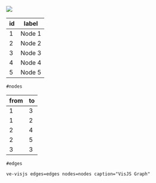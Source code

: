 [![](https://v3.juncture-digital.org/images/wb.svg)](https://v3.juncture-digital.org/wb)

<ve-snippet collapsible label="Basic VisJS diagram">

|id |     label     |
|---|---------------|
| 1 | Node 1        |
| 2 | Node 2        |
| 3 | Node 3        |
| 4 | Node 4        |
| 5 | Node 5        |
`#nodes`

|from|to |
|----|---|
| 1 | 3  |
| 1 | 2  |
| 2 | 4  |
| 2 | 5  |
| 3 | 3  |
`#edges`

`ve-visjs edges=edges nodes=nodes caption="VisJS Graph"`

</ve-snippet>